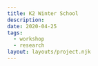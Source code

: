 ```yaml
---
title: K2 Winter School
description:
date: 2020-04-25
tags:
  - workshop
  - research
layout: layouts/project.njk
---
```


